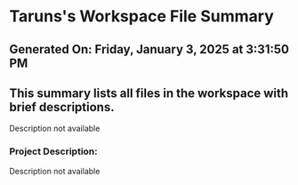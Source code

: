 # Taruns's Workspace File Summary
## Generated On: Friday, January 3, 2025 at 3:31:50 PM
This summary lists all files in the workspace with brief descriptions.
---
Description not available 
### Project Description:
 Description not available
